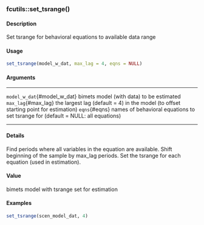 ### fcutils::set_tsrange()

#### Description

Set tsrange for behavioral equations to available data range

#### Usage

``` R
set_tsrange(model_w_dat, max_lag = 4, eqns = NULL)
```

#### Arguments

  ----------------------------- --------------------------------------------------------------------------------------
  `model_w_dat`{#model_w_dat}   bimets model (with data) to be estimated
  `max_lag`{#max_lag}           the largest lag (default = 4) in the model (to offset starting point for estimation)
  `eqns`{#eqns}                 names of behavioral equations to set tsrange for (default = NULL: all equations)
  ----------------------------- --------------------------------------------------------------------------------------

#### Details

Find periods where all variables in the equation are available. Shift
beginning of the sample by max_lag periods. Set the tsrange for each
equation (used in estimation).

#### Value

bimets model with tsrange set for estimation

#### Examples

``` R
set_tsrange(scen_model_dat, 4)
```
